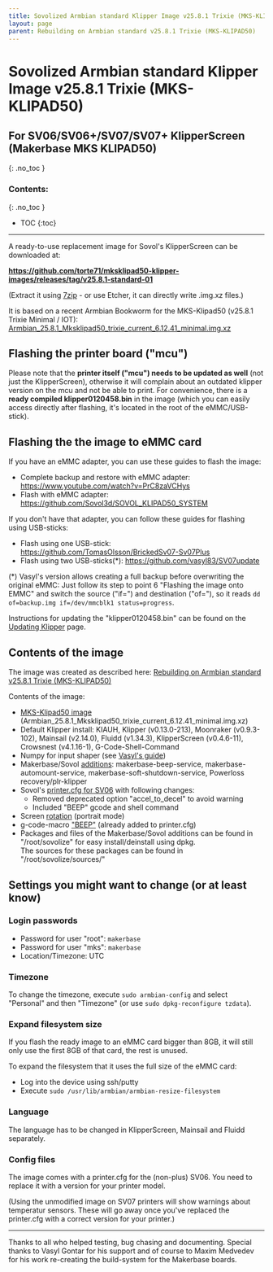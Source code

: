 ```yaml
---
title: Sovolized Armbian standard Klipper Image v25.8.1 Trixie (MKS-KLIPAD50)
layout: page
parent: Rebuilding on Armbian standard v25.8.1 Trixie (MKS-KLIPAD50)
---
```

# Sovolized Armbian standard Klipper Image v25.8.1 Trixie (MKS-KLIPAD50)
## For SV06/SV06+/SV07/SV07+ KlipperScreen (Makerbase MKS KLIPAD50)
{: .no_toc }
### Contents:
{: .no_toc }
- TOC
{:toc}
----
A ready-to-use replacement image for Sovol's KlipperScreen can be downloaded at:  

**<https://github.com/torte71/mksklipad50-klipper-images/releases/tag/v25.8.1-standard-01>**

(Extract it using [7zip](https://www.7-zip.org/) - or use Etcher, it can directly write .img.xz files.)

It is based on a recent Armbian Bookworm for the MKS-Klipad50 (v25.8.1 Trixie Minimal / IOT):\
[Armbian_25.8.1_Mksklipad50_trixie_current_6.12.41_minimal.img.xz](https://dl.armbian.com/mksklipad50/Trixie_current_minimal)
<!-- TODO: Link to https://archive.armbian.com/mksklipad50/archive once available -->    

## Flashing the printer board ("mcu")

Please note that the **printer itself ("mcu") needs to be updated as well** (not just the KlipperScreen), otherwise it will complain about an outdated klipper version on the mcu and not be able to print.
For convenience, there is a **ready compiled klipper0120458.bin** in the image (which you can easily access directly after flashing, it's located in the root of the eMMC/USB-stick).

## Flashing the the image to eMMC card

If you have an eMMC adapter, you can use these guides to flash the image:
  * Complete backup and restore with eMMC adapter: <https://www.youtube.com/watch?v=PrC8zaVCHys>
  * Flash with eMMC adapter: <https://github.com/Sovol3d/SOVOL_KLIPAD50_SYSTEM>

If you don't have that adapter, you can follow these guides for flashing using USB-sticks:
  * Flash using one USB-stick: <https://github.com/TomasOlsson/BrickedSv07-Sv07Plus>
  * Flash using two USB-sticks(\*): <https://github.com/vasyl83/SV07update>

(\*) Vasyl's version allows creating a full backup before overwriting the original eMMC:
Just follow its step to point 6 "Flashing the image onto EMMC" and switch the source ("if=") and destination ("of="),
so it reads `dd of=backup.img if=/dev/mmcblk1 status=progress`.

Instructions for updating the "klipper0120458.bin" can be found on the [Updating Klipper](updating_klipper.html) page.

## Contents of the image

The image was created as described here: [Rebuilding on Armbian standard v25.8.1 Trixie (MKS-KLIPAD50)](rebuilding.html)

Contents of the image:
  * [MKS-Klipad50 image](https://dl.armbian.com/mksklipad50/Trixie_current_minimal) (Armbian_25.8.1_Mksklipad50_trixie_current_6.12.41_minimal.img.xz)
  * Default Klipper install: KIAUH, Klipper (v0.13.0-213), Moonraker (v0.9.3-102), Mainsail (v2.14.0), Fluidd (v1.34.3), KlipperScreen (v0.4.6-11), Crowsnest (v4.1.16-1), G-Code-Shell-Command
  * Numpy for input shaper (see [Vasyl's guide](https://github.com/vasyl83/SV07update#15-accelerometer-input-shaper))
  * Makerbase/Sovol [additions](sovol_mods#services): makerbase-beep-service, makerbase-automount-service, makerbase-soft-shutdown-service, Powerloss recovery/plr-klipper
  * Sovol's [printer.cfg for SV06](https://github.com/Sovol3d/SOVOL_KLIPAD50_SYSTEM/blob/main/klipper_configuration/SV06/printer.cfg) with following changes:
    * Removed deprecated option "accel_to_decel" to avoid warning
    * Included "BEEP" gcode and shell command
  * Screen [rotation](screen#rotation) (portrait mode)
  * g-code-macro ["BEEP"](beeper) (already added to printer.cfg)
  * Packages and files of the Makerbase/Sovol additions can be found in "/root/sovolize" for easy install/deinstall using dpkg.  
    The sources for these packages can be found in "/root/sovolize/sources/"

## Settings you might want to change (or at least know)

### Login passwords

  * Password for user "root": `makerbase`
  * Password for user "mks": `makerbase`
  * Location/Timezone: UTC

### Timezone

To change the timezone, execute `sudo armbian-config` and select "Personal" and then "Timezone" (or use `sudo dpkg-reconfigure tzdata`).

### Expand filesystem size

If you flash the ready image to an eMMC card bigger than 8GB, it will still only use the first 8GB of that card, the rest is unused.

To expand the filesystem that it uses the full size of the eMMC card:
  - Log into the device using ssh/putty
  - Execute `sudo /usr/lib/armbian/armbian-resize-filesystem`

### Language

The language has to be changed in KlipperScreen, Mainsail and Fluidd separately.

### Config files

The image comes with a printer.cfg for the (non-plus) SV06. You need to replace it with a version for your printer model.

(Using the unmodified image on SV07 printers will show warnings about temperatur sensors. These will go away once you've replaced the printer.cfg with a correct version for your printer.)

----

Thanks to all who helped testing, bug chasing and documenting.
Special thanks to Vasyl Gontar for his support and of course to Maxim Medvedev for his work re-creating the build-system for the Makerbase boards.
